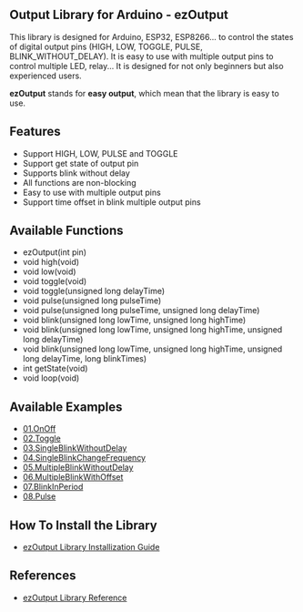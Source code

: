 ## Output Library for Arduino - ezOutput

This library is designed for Arduino, ESP32, ESP8266... to control the states of digital output pins (HIGH, LOW, TOGGLE, PULSE, BLINK_WITHOUT_DELAY). It is easy to use with multiple output pins to control multiple LED, relay... It is designed for not only beginners but also experienced users.

**ezOutput** stands for **easy output**, which mean that the library is easy to use.

## Features

- Support HIGH, LOW, PULSE and TOGGLE
- Support get state of output pin
- Supports blink without delay
- All functions are non-blocking
- Easy to use with multiple output pins
- Support time offset in blink multiple output pins

## Available Functions

- ezOutput(int pin)
- void high(void)
- void low(void)
- void toggle(void)
- void toggle(unsigned long delayTime)
- void pulse(unsigned long pulseTime)
- void pulse(unsigned long pulseTime, unsigned long delayTime)
- void blink(unsigned long lowTime, unsigned long highTime)
- void blink(unsigned long lowTime, unsigned long highTime, unsigned long delayTime)
- void blink(unsigned long lowTime, unsigned long highTime, unsigned long delayTime, long blinkTimes)
- int getState(void)
- void loop(void)

## Available Examples

- [01.OnOff](https://arduinogetstarted.com/library/arduino-on-off-example)
- [02.Toggle](https://arduinogetstarted.com/library/arduino-toggle-example)
- [03.SingleBlinkWithoutDelay](https://arduinogetstarted.com/library/arduino-single-blink-without-delay-example)
- [04.SingleBlinkChangeFrequency](https://arduinogetstarted.com/library/arduino-single-blink-change-frequency-example)
- [05.MultipleBlinkWithoutDelay](https://arduinogetstarted.com/library/arduino-multiple-blink-without-delay-example)
- [06.MultipleBlinkWithOffset](https://arduinogetstarted.com/library/arduino-multiple-blink-with-offset-example)
- [07.BlinkInPeriod](https://arduinogetstarted.com/library/arduino-blink-in-period-example)
- [08.Pulse](https://arduinogetstarted.com/library/arduino-pulse-example)

## How To Install the Library

- [ezOutput Library Installization Guide](https://arduinogetstarted.com/tutorials/arduino-output-library)

## References

- [ezOutput Library Reference](https://arduinogetstarted.com/tutorials/arduino-output-library)
